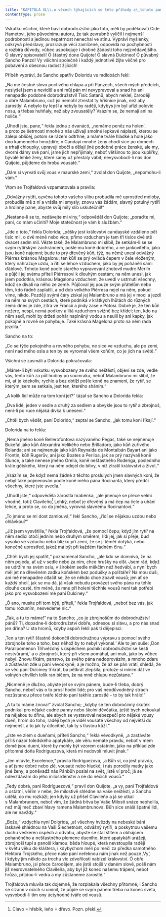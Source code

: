 ```yaml
---
title: "KAPITOLA XL\\.o věcech týkajících se této příhody a\_tohoto památného dobrodružství\\."
contentType: prose
---
```


  

Vskutku všichni, které baví dobrodružství jako toto, měli by poděkovati Cide Hametovi, jeho původnímu autoru, že tak zevrubně vylíčil i nejmenší podrobnosti a jedinou nepatrnost nenechal ve stínu. Vypráví myšlenky, odkrývá představy, prozrazuje věci zamlčené, odpovídá na pochybnosti a rozbírá důvody, vůbec uspokojuje i drobné žádosti toho nejzvědavějšího. Ó slavný spisovateli! Ó šťastný done Quijote! Ó slavná Dulcineo! Ó půvabný Sancho Panzo! Vy všichni společně i každý jednotlivě žijte věčně pro pobavení a obecnou radost žijících!

Příběh vypráví, že Sancho spatřiv Doloridu ve mdlobách řekl:

„Na mé čestné slovo poctivého chlapa a při Panzech, všech mých předcích, neslyšel jsem a neviděl a ani můj pán mi nevypravoval a snad ho ani nenapadlo podobné dobrodružství! Tisíc Satanů, abych neklel, čaroději a obře Malambruno, což jsi nemohl ztrestat ty hříšnice jinak, než aby zarostly! A nebylo by lepší a nebyly by raději, kdybys jim byl uřízl polovic nosu, a třebas huhňaly, než aby zvousatěly? Vsázím se, že nemají ani na holiče.“

„Uhodl jste, pane,“ řekla jedna z dvanácti, „nemáme peněz na holení, a proto ze šetrnosti mnohé z nás užívají smolné lepkavé náplasti, kterou se zalepí obličej, potom se rázem odtrhne, a máme tváře hladké a holé jako dno kamenného hmoždíře; v Candayi mnohé ženy chodí sice po domech a trhají chloupky, upravují obočí a dělají jiné podobné práce ženské, ale my, dvorní dámy své paní, jsme jich nepřijímaly, neboť většinou to jsou kuplířky, bývalé lehké ženy, které samy už přestaly vábit; nevysvobodí-li nás don Quijote, půjdeme do hrobu vousaté.“

„Dám si vyrvati svůj vous v maurské zemi,“ zvolal don Quijote, „nepomohu-li vám.“

Vtom se Trojfaldová vzpamatovala a pravila:

„Odvážný rytíři, ozvěna tohoto vašeho slibu probudila mě uprostřed mdloby, probudila mě z ní a vrátila mi smysly; znovu vás žádám, slavný potulný rytíři a hrdinný pane, abyste svůj milý slib uskutečnil!“

„Nestane-li se to, nedávejte mi viny,“ odpověděl don Quijote; „poraďte mi, paní, co mám učiniti? Moje statečnost je vám k službám.“

„Jde o toto,“ řekla Dolorida; „pěšky jest království candayské vzdáleno pět tisíc mil, o dvě méně nebo více; přímo vzduchem je tam tři tisíce dvě stě dvacet sedm mil. Vězte také, že Malambruno mi slíbil, že setkám-li se se svým rytířským zachráncem, pošle mu koně dobrého, a ne jankovitého, jako jsou koně nájemní; bude to prý dřevěný kůň, týž, na němž unesl odvážný Piérres krásnou Magalonu; ten kůň se prý ovládá čepem v čele vloženým, který nahrazuje uzdu, a řítí se lehce vzduchem, jako by jej poháněli sami ďáblové. Tohoto koně podle starého vypravování zhotovil mudrc Merlín a půjčil jej svému příteli Piérresovi k dlouhým cestám; na něm unesl, jak jsem podotkla, krásnou Magalonu vzduchem, že uvedl v ustrnutí všechny, kdož se dívali na něho ze země. Půjčoval jej pouze svým přátelům nebo těm, kdo řádně zaplatili, a od dob velkého Piérresa nejel na něm, pokud víme, nikdo. Později svými čáry získal jej Malambruno a má jej v moci a jezdí na něm na svých cestách, které podniká v krátkých lhůtách do různých zemí: dnes je zde, zítra ve Francii a jindy zase v Potosí. Dobré je, že ten kůň nežere, nespí, nemá podkov a lítá vzduchem svižně bez křídel; ten, kdo na něm sedí, mohl by držeti pohár naplněný vodou a neulil by ani kapky, jak pokojně a rovně se pohybuje. Také krásná Magelona proto na něm ráda jezdila.“

Sancho na to:

„Co se týče pokojného a rovného pohybu, ne sice ve vzduchu, ale po zemi, není nad mého osla a ten by se vyrovnal všem koňům, co je jich na světě.“

Všichni se zasmáli a Dolorida pokračovala:

„Máme-li býti vskutku vysvobozeny ze svého neštěstí, objeví se zde, vedle vás, tento kůň za půl hodiny po soumraku, neboť Malambruno mi slíbil, že mi, ať je kdekoliv, rychle a bez obtíží pošle koně na znamení, že rytíř, se kterým jsem se setkala, jest ten, kterého sháním.“

„A kolik lidí může na tom koni jet?“ tázal se Sancho a Dolorida řekla:

„Dva lidé, jeden v sedle a druhý za sedlem a obvykle jsou to rytíř a zbrojnoš, není-li po ruce nějaká dívka k unesení.“

„Chtěl bych vědět, paní Dolorido,“ zeptal se Sancho, „jak tomu koni říkají.“

Dolorida na to řekla:

„Nemá jméno koně Bellerofontova nazývaného Pegas, také se nejmenuje Bukefal jako kůň Alexandra Velikého nebo Brilladoro, jako kůň zuřivého Rolanda; ani se nejmenuje jako kůň Reynalda de Montalbán Bayart ani jako Frontin, kůň Rugerův, ani jako Boates a Periloa, jak se prý nazývali koně Slunce, a také nenese jméno Orelia, koně nešťastného Roderiga, posledního krále gótského, který na něm odejel do bitvy, v níž ztratil království a život.“

„Vsázím se, že když nemá žádné z těchto proslulých jmen slavných koní, že nebyl také pojmenován podle koně mého pána Rocinanta, který předčí všechny, které jste uvedla.“

„Uhodl jste,“ odpověděla zarostlá hraběnka, „ale jmenuje se přece velmi vhodně, totiž Clavileño[^5] Lehký, neboť je dřevěný a má čep na čele a uhání lehce, a proto se, co do jména, vyrovná slavnému Rocinantovi.“

„To jméno se mi dost zamlouvá,“ řekl Sancho, „řídí se nějakou uzdou nebo ohlávkou?“

„Již jsem vysvětlila,“ řekla Trojfaldová, „že pomocí čepu; když jím rytíř na něm sedící otočí jedním nebo druhým směrem, řídí jej, jak si přeje, buď vysoko ve vzduchu nebo blízko při zemi, že se jí téměř dotýká, nebo konečně uprostřed, jakož má být při každém řádném činu.“

„Chtěl bych jej spatřit,“ poznamenal Sancho, „ale kdo se domnívá, že na něm pojedu, ať už v sedle nebo za ním, chce hrušky na olši. Jsem rád, když se udržím na svém oslu, v širokém sedle měkčím než hedvábí, a nyní bych měl jet na dřevěném zadku koňském bez podušky a polštáře? Na mou duši, ani mě nenapadne otlačit se, že se někdo chce zbavit vousů; jen ať se každý oholí, jak se mu dá, já však nebudu provázet svého pána na téhle dlouhé cestě, tím méně, že mne při holení těchhle vousů není tak potřebí jako pro vysvobození mé paní Dulciney.“

„Ó ano, musíte při tom býti, příteli,“ řekla Trojfaldová, „neboť bez vás, jak tomu rozumím, nesvedeme nic.“

„Tak, a tu to máme!“ na to Sancho; „co je zbrojnošům do dobrodružství pánů? Ti, dopadne-li dobrodružství dobře, odnesou si slávu, a pro nás snad jen dřina? U sta hromů, kdyby aspoň řekli pak ti dějepisci:

‚Ten a ten rytíř šťastně dokončil dobrodružnou výpravu s pomocí svého zbrojnoše toho a toho, bez něhož by to nebyl vykonal.‘ Ale to jen suše: ‚Don Paralipomenon Tříhvězdný s úspěchem podnikl dobrodružství se šesti nestvůrami,‘ a o zbrojnoši, který při všem pomáhal, ani muk, jako by vůbec nebyl. Znovu říkám, panstvo, že svého pána nedoprovázím, a mnoho zdaru a zůstávám zde u paní vévodkyně; a je možno, že až se pán vrátí, shledá, že se věc paní Dulciney třikrát, ba pětkrát zlepšila, protože si míním dát ve volných chvílích tolik ran bičem, že na mně chlupu nezůstane.“

„Nicméně je dlužno, abyste jel se svým pánem, bude-li třeba, dobrý Sancho, neboť vás o to prosí hodní lidé; pro váš neodůvodněný strach nezůstanou přece tváře těchto paní takhle zarostlé – to by tak hrálo!“

„A tu to máme znova!“ zvolal Sancho; „kdyby se ten dobročinný skutek podnikal pro nějaké cudné panny nebo školní děvčátka, ještě bych nekoukal na nějakou tu dřinu, ale abych se vystavoval nebezpečí pro nějaké vousy dueň, hrom do toho, raději bych je viděl vousaté všechny od největší do nejmenší, a to jak ty útlocitné, tak ty s tlustou kůží.“

„Jste ve zlém s dueňami, příteli Sancho,“ řekla vévodkyně, „a zastáváte příliš názor toledského apatykáře, ale věru nemáte pravdu, neboť v mém domě jsou dueni, které by mohly být vzorem ostatním, jako na příklad zde přítomná doňa Rodríguezová, která mi nedovolí mluvit jinak.“

„Jen mluvte, Excelence,“ pravila Rodríguezová, „a Bůh ví, co jest pravda, a ať jsme dobré nebo zlé, vousaté nebo hladké, i nás porodily matky jako jiné ženy; a poněvadž nás Pánbůh poslal na svět, jistě ví proč; já se odevzdávám do jeho milosrdenství a ne do něčích vousů.“

„Tedy dobrá, paní Rodríguezová,“ pravil don Quijote, „a vy, paní Trojfaldová a ostatní, věřím v nebe, že milostivě shlédne na vaše neštěstí, a Sancho udělá, co mu rozkáži; jen kdyby už přišel Clavileño a já se utkal s Malambrunem, neboť vím, že žádná bitva by Vaše Milosti snáze neoholila, než můj meč zbaví hlavy ramena Malambrunova. Bůh sice snáší špatné lidi, ale ne navždy.“

„Bože,“ vzdychla nyní Dolorida, „ať všechny hvězdy na nebeské báni laskavě shlédnou na Vaši Šlechetnost, odvážný rytíři, a poskytnou vašemu duchu veškeren úspěch a odvahu, abyste se stal štítem a obhájcem pohaněného a nešťastného plemene dueního, které apatykáři urážejí, zbrojnoši tupí a panoši klamou: běda hloupé, která nevstoupila raději v květu věku do kláštera, i kdybychom měli po meči za předka samotného Hektora Trojského, přece naše paní neřeknou nám jinak než pouze ‚Vy‘, i kdyby jim někdo za trochu víc zdvořilosti nabízel království. Ó obře Malambruno, jsi přece čarodějem, ale jistě stojíš v daném slově, pošli nám již nesrovnatelného Clavileña, aby byl již konec našemu trápení, neboť hrůza, přijdou-li vedra a my zůstaneme zarostlé.“

Trojfaldová mluvila tak dojemně, že rozplakala všechny přítomné; i Sancho se slzami v očích si umínil, že půjde se svým pánem třeba na konec světa, vysvobodí-li tím ony úctyhodné tváře od vousů.

[^5]: Clavo = hřebík, leño = dřevo. Pozn. překl.
